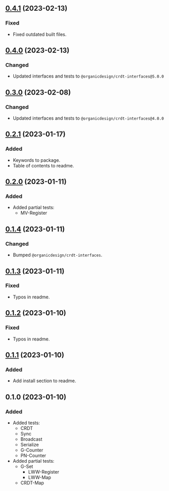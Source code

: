 ## [0.4.1](https://github.com/organicdesign/crdt-tests/compare/v0.4.0...v0.4.1) (2023-02-13)

### Fixed

* Fixed outdated built files.

## [0.4.0](https://github.com/organicdesign/crdt-tests/compare/v0.3.0...v0.4.0) (2023-02-13)

### Changed

* Updated interfaces and tests to `@organicdesign/crdt-interfaces@5.0.0`

## [0.3.0](https://github.com/organicdesign/crdt-tests/compare/v0.2.1...v0.3.0) (2023-02-08)

### Changed

* Updated interfaces and tests to `@organicdesign/crdt-interfaces@4.0.0`

## [0.2.1](https://github.com/organicdesign/crdt-tests/compare/v0.2.0...v0.2.1) (2023-01-17)

### Added

* Keywords to package.
* Table of contents to readme.

## [0.2.0](https://github.com/organicdesign/crdt-tests/compare/v0.1.4...v0.2.0) (2023-01-11)

### Added

* Added partial tests:
  * MV-Register

## [0.1.4](https://github.com/organicdesign/crdt-tests/compare/v0.1.3...v0.1.4) (2023-01-11)

### Changed

* Bumped `@organicdesign/crdt-interfaces`.

## [0.1.3](https://github.com/organicdesign/crdt-tests/compare/v0.1.2...v0.1.3) (2023-01-11)

### Fixed

* Typos in readme.

## [0.1.2](https://github.com/organicdesign/crdt-tests/compare/v0.1.1...v0.1.2) (2023-01-10)

### Fixed

* Typos in readme.

## [0.1.1](https://github.com/organicdesign/crdt-tests/compare/v0.1.0...v0.1.1) (2023-01-10)

### Added

* Add install section to readme.

## 0.1.0 (2023-01-10)

### Added

* Added tests:
  * CRDT
  * Sync
  * Broadcast
  * Serialize
  * G-Counter
  * PN-Counter
* Added partial tests:
  * G-Set
	* LWW-Register
	* LWW-Map
  * CRDT-Map
